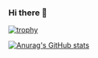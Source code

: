 ### Hi there 👋

[![trophy](https://github-profile-trophy.vercel.app/?username=duny-explorer)](https://github.com/ryo-ma/github-profile-trophy)

[![Anurag's GitHub stats](https://github-readme-stats.vercel.app/api?username=duny-explorer&show_icons=true&theme=synthwave)
](https://github.com/anuraghazra/github-readme-stats)
<!--
**duny-explorer/duny-explorer** is a ✨ _special_ ✨ repository because its `README.md` (this file) appears on your GitHub profile.

Here are some ideas to get you started:

- 🔭 I’m currently working on ...
- 🌱 I’m currently learning ...
- 👯 I’m looking to collaborate on ...
- 🤔 I’m looking for help with ...
- 💬 Ask me about ...
- 📫 How to reach me: ...
- 😄 Pronouns: ...
- ⚡ Fun fact: ...
-->
